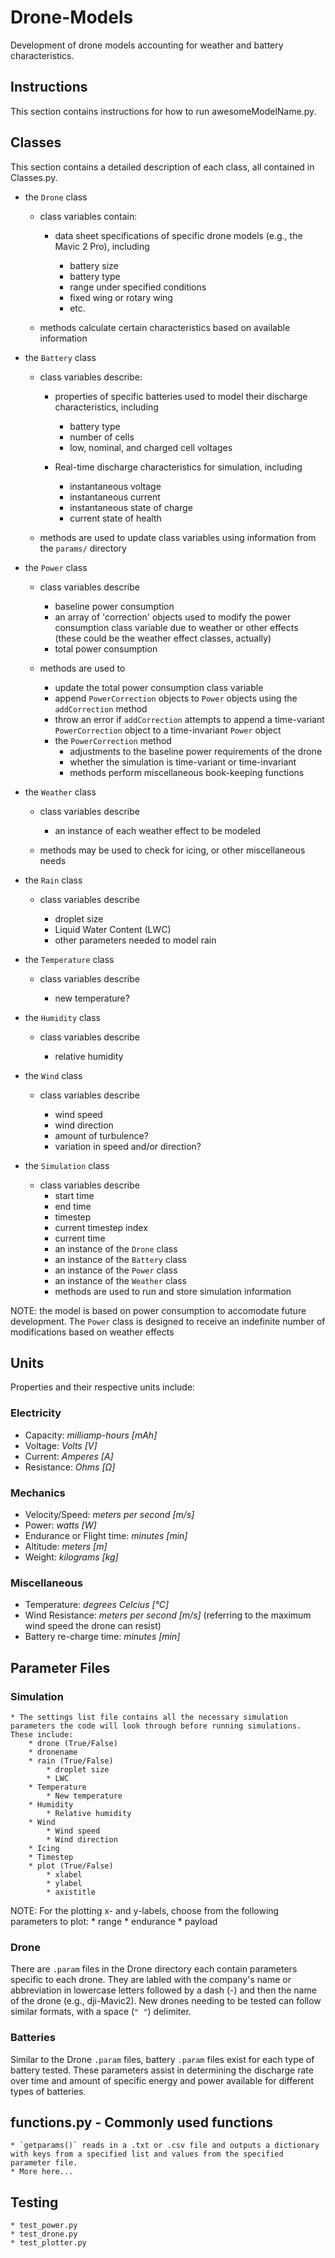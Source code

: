 # Drone-Models

Development of drone models accounting for weather and battery characteristics.

## Instructions

This section contains instructions for how to run awesomeModelName.py.

## Classes

This section contains a detailed description of each class, all contained in Classes.py.

* the `Drone` class

	* class variables contain:

		* data sheet specifications of specific drone models (e.g., the Mavic 2 Pro), including

			* battery size
			* battery type
			* range under specified conditions
			* fixed wing or rotary wing
			* etc.

	* methods calculate certain characteristics based on available information

* the `Battery` class

	* class variables describe:

		* properties of specific batteries used to model their discharge characteristics, including

			* battery type
			* number of cells
			* low, nominal, and charged cell voltages

		* Real-time discharge characteristics for simulation, including

			* instantaneous voltage
			* instantaneous current
			* instantaneous state of charge
			* current state of health

	* methods are used to update class variables using information from the `params/` directory

* the `Power` class

	* class variables describe

		* baseline power consumption
		* an array of 'correction' objects used to modify the power consumption class variable due to weather or other effects (these could be the weather effect classes, actually)
		* total power consumption

	* methods are used to

		* update the total power consumption class variable
		* append `PowerCorrection` objects to `Power` objects using the `addCorrection` method
		* throw an error if `addCorrection` attempts to append a time-variant `PowerCorrection` object to a time-invariant `Power` object
		* the `PowerCorrection` method
			* adjustments to the baseline power requirements of the drone
			* whether the simulation is time-variant or time-invariant
			* methods perform miscellaneous book-keeping functions

* the `Weather` class

	* class variables describe

		* an instance of each weather effect to be modeled

	* methods may be used to check for icing, or other miscellaneous needs

* the `Rain` class

	* class variables describe 

		* droplet size
		* Liquid Water Content (LWC)
		* other parameters needed to model rain

* the `Temperature` class

	* class variables describe 

		* new temperature?

* the `Humidity` class

	* class variables describe 

		* relative humidity

* the `Wind` class

	* class variables describe 

		* wind speed
		* wind direction
		* amount of turbulence?
		* variation in speed and/or direction?

* the `Simulation` class

  * class variables describe
	* start time
	* end time
	* timestep
	* current timestep index
	* current time
	* an instance of the `Drone` class
	* an instance of the `Battery` class
	* an instance of the `Power` class
	* an instance of the `Weather` class
	* methods are used to run and store simulation information

NOTE: the model is based on power consumption to accomodate future development. The `Power` class is designed to receive an indefinite number of modifications based on weather effects

## Units

Properties and their respective units include:

<!-- These could probably be better organized -->
### Electricity
* Capacity: _milliamp-hours [mAh]_
* Voltage: _Volts [V]_
* Current: _Amperes [A]_
* Resistance: _Ohms [&Omega;]_

### Mechanics

* Velocity/Speed: _meters per second [m/s]_
* Power: _watts [W]_
* Endurance or Flight time: _minutes [min]_
* Altitude: _meters [m]_
* Weight: _kilograms [kg]_ <!-- I feel weird quoting a weight in mass units, but I put this here because the .param files seem to use kg. Which may be fine. Let me know if you have any thoughts. :) -->

### Miscellaneous
* Temperature: _degrees Celcius [&deg;C]_
* Wind Resistance: _meters per second [m/s]_ (referring to the maximum wind speed the drone can resist)
* Battery re-charge time: _minutes [min]_

## Parameter Files

### Simulation
	* The settings list file contains all the necessary simulation parameters the code will look through before running simulations. These include: 
		* drone (True/False)
		* dronename
		* rain (True/False)
			* droplet size
			* LWC
		* Temperature
			* New temperature
		* Humidity
			* Relative humidity
		* Wind
			* Wind speed
			* Wind direction
		* Icing
		* Timestep
		* plot (True/False)
			* xlabel
			* ylabel
			* axistitle

NOTE: For the plotting x- and y-labels, choose from the following parameters to plot:
	* range
	* endurance
	* payload

### Drone
There are `.param` files in the Drone directory each contain parameters specific to each drone. They are labled with the company's name or abbreviation in lowercase letters followed by a dash (-) and then the name of the drone (e.g., dji-Mavic2). New drones needing to be tested can follow similar formats, with a space (`" "`) delimiter.

### Batteries
Similar to the Drone `.param` files, battery `.param` files exist for each type of battery tested. These parameters assist in determining the discharge rate over time and amount of specific energy and power available for different types of batteries.

## functions.py - Commonly used functions
	* `getparams()` reads in a .txt or .csv file and outputs a dictionary with keys from a specified list and values from the specified parameter file.
	* More here...

## Testing
	* test_power.py
	* test_drone.py
	* test_plotter.py

<!--
## Directories Overview

### Drone/

This directory contains the following:

* the `Drone` class

	* class variables contain:

		* data sheet specifications of specific drone models (e.g., the Mavic 2 Pro), including

			* battery size
			* battery type
			* range under specified conditions
			* fixed wing or rotary wing
			* etc.

	* methods calculate certain characteristics based on available information

* the `params/` directory

	* contains `.param` text files containing specifications of each drone to be modeled

* a test script entitled `test_Drones.py`

### Batteries/

This directory contains the following:

* the `Battery` class

	* class variables describe:

		* properties of specific batteries used to model their discharge characteristics, including

			* battery type
			* number of cells
			* low, nominal, and charged cell voltages

		* Real-time discharge characteristics for simulation, including

			* instantaneous voltage
			* instantaneous current
			* instantaneous state of charge
			* current state of health

	* methods are used to update class variables using information from the `params/` directory

* the `params/` directory

	* contains `.param` text files containing information about different battery types

### Power/

This directory contains the following:

* the `Power` class

	* class variables describe

		* baseline power consumption
		* an array of 'correction' objects used to modify the power consumption class variable due to weather or other effects (these could be the weather effect classes, actually)
		* total power consumption

	* methods are used to

		* update the total power consumption class variable
		* append `PowerCorrection` objects to `Power` objects using the `addCorrection` method
		* throw an error if `addCorrection` attempts to append a time-variant `PowerCorrection` object to a time-invariant `Power` object

* the `PowerCorrection` class

	* class variables desribe

		* adjustments to the baseline power requirements of the drone
		* whether the simulation is time-variant or time-invariant

	* methods perform miscellaneous book-keeping functions

### Weather/

This directory contains the following:

* scripts used to model weather effects on drones
* classes corresponding to each weather effect (e.g., rain, icing (though this might be a function of temperature and humidity- maybe it has a class that checks to see if icing is likely based on other weather characteristics), wind, etc.) that contain the following:

    * class variables characterizing the weather (e.g., )
    * methods used to modify the `Power` class
		* these probably take an instance of the `Drone` class as an argument

* the `Weather` class

	* class variables describe

		* an instance of each weather effect to be modeled

	* methods may be used to check for icing, or other miscellaneous needs

* the `params/` directory

	* contains `.param` text files containing information about different weather phenomena

### Simulation/

This directory contains the following:

* scripts used to model the range of a particular drone
* the `Simulation` class

  * class variables describe

	  * start time
		* end time
		* timestep
		* current timestep index
		* current time
		* an instance of the `Drone` class
		* an instance of the `Battery` class
		* an instance of the `Power` class
		* an instance of the `Weather` class

	* methods are used to run and store simulation information
NOTE: the model is based on power consumption to accomodate future development. The `Power` class is designed to receive an indefinite number of modifications based on weather effects
	* settings.csv
		* A csv file will input all the necessary information for a given simulation with the following rows (see settings_example.csv for reference):
			* Drone - true/false
			* Drone name
			* Rain - true/false
			* Drop size 
			* LWC
			* Timestep (for time-variant cases)
			* plot - specifies the next rows as plotting parameters
			* x-label 
			* y-label
			* axis title
		* for the x- and y-labels, choose two from the following parameters:
			* range
			* endurance
			* payload

* the `Plotter` class

	* class variables describe

		* x-axis variable
		* x-axis label
		* y-axis variable
		* y-axis label
		* other miscellaneous plotting parameters

	* methods are used to make plots
		* line plot
		* scatter plot
		* others to be decided (subplots, multiple plots per figure, etc.)
	* a test script entitled `test_plotter.py`
	* to use this you need to install matplotlib:
		* 'pip install matplotlib' (in the terminal)

* an `awesomeModelName_importer.py` module importer script

	* this script imports the classes and definitions defined above
	* after this script is run, classes and functions can be accessed and used to start simulations

* an `awesomeModelName_exe.py` script

	* this script is a sample simulation script containing

		* the module importer script
		* a sample simulation setup, where the following are specified:

			* the drone
			* weather
			* other variables

NOTE: `awesomeModelName_importer.py` and `awesomeModelName_exe.py` should be simple since data describing drone specifications, weather effects, battery parameters, etc. should already be contained `params/` directories
-->

